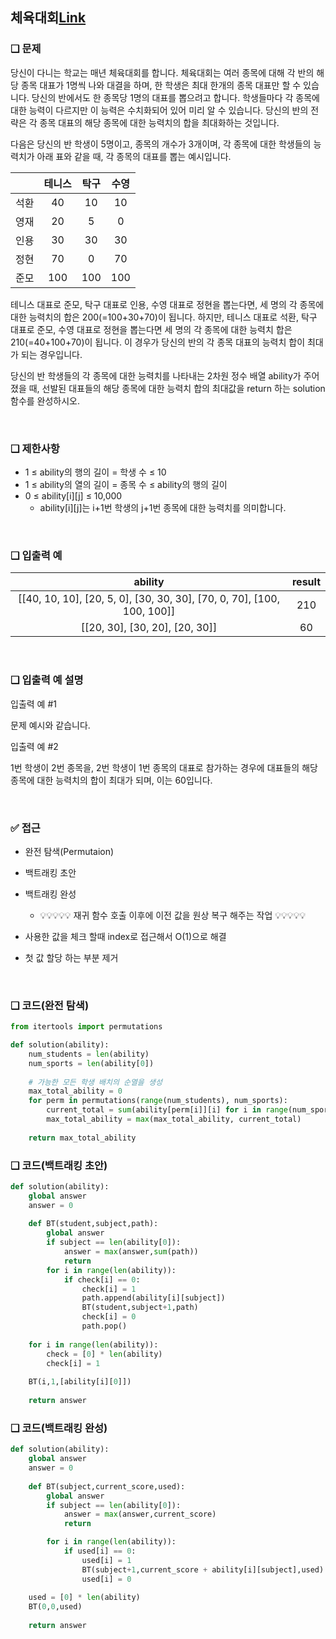 ## 체육대회[Link](https://school.programmers.co.kr/learn/courses/15008/lessons/121684#qna)

### ❑ 문제
당신이 다니는 학교는 매년 체육대회를 합니다. 체육대회는 여러 종목에 대해 각 반의 해당 종목 대표가 1명씩 나와 대결을 하며, 한 학생은 최대 한개의 종목 대표만 할 수 있습니다. 당신의 반에서도 한 종목당 1명의 대표를 뽑으려고 합니다. 학생들마다 각 종목에 대한 능력이 다르지만 이 능력은 수치화되어 있어 미리 알 수 있습니다. 당신의 반의 전략은 각 종목 대표의 해당 종목에 대한 능력치의 합을 최대화하는 것입니다.

다음은 당신의 반 학생이 5명이고, 종목의 개수가 3개이며, 각 종목에 대한 학생들의 능력치가 아래 표와 같을 때, 각 종목의 대표를 뽑는 예시입니다.


|  | 테니스 | 탁구 | 수영 |
|:-----------------:|:------------:|:------------:|:------------:|
|석환|40|10|10|
|영재|20|5|0|
|인용|30|30|30|
|정현|70|0|70|
|준모|100|100|100|


테니스 대표로 준모, 탁구 대표로 인용, 수영 대표로 정현을 뽑는다면, 세 명의 각 종목에 대한 능력치의 합은 200(=100+30+70)이 됩니다.
하지만, 테니스 대표로 석환, 탁구 대표로 준모, 수영 대표로 정현을 뽑는다면 세 명의 각 종목에 대한 능력치 합은 210(=40+100+70)이 됩니다. 이 경우가 당신의 반의 각 종목 대표의 능력치 합이 최대가 되는 경우입니다.

당신의 반 학생들의 각 종목에 대한 능력치를 나타내는 2차원 정수 배열 ability가 주어졌을 때, 선발된 대표들의 해당 종목에 대한 능력치 합의 최대값을 return 하는 solution 함수를 완성하시오.

<br>

### ❑ 제한사항
- 1 ≤ ability의 행의 길이 = 학생 수 ≤ 10
- 1 ≤ ability의 열의 길이 = 종목 수 ≤ ability의 행의 길이
- 0 ≤ ability[i][j] ≤ 10,000
    - ability[i][j]는 i+1번 학생의 j+1번 종목에 대한 능력치를 의미합니다.

<br>

### ❑ 입출력 예
| ability | result |
|:-----------------:|:------------:|
|[[40, 10, 10], [20, 5, 0], [30, 30, 30], [70, 0, 70], [100, 100, 100]]|210|
|[[20, 30], [30, 20], [20, 30]]|60|

<br>

### ❑ 입출력 예 설명
입출력 예 #1

문제 예시와 같습니다.

입출력 예 #2

1번 학생이 2번 종목을, 2번 학생이 1번 종목의 대표로 참가하는 경우에 대표들의 해당 종목에 대한 능력치의 합이 최대가 되며, 이는 60입니다.

<br>

### ✅ 접근
- 완전 탐색(Permutaion)
- 백트래킹 초안
- 백트래킹 완성
    - 💡💡💡💡💡 재귀 함수 호출 이후에 이전 값을 원상 복구 해주는 작업 💡💡💡💡💡

- 사용한 값을 체크 할때 index로 접근해서 O(1)으로 해결
- 첫 값 할당 하는 부분 제거

<br>

### ❑ 코드(완전 탐색)
```Python
from itertools import permutations

def solution(ability):
    num_students = len(ability)
    num_sports = len(ability[0])
    
    # 가능한 모든 학생 배치의 순열을 생성
    max_total_ability = 0
    for perm in permutations(range(num_students), num_sports):
        current_total = sum(ability[perm[i]][i] for i in range(num_sports))
        max_total_ability = max(max_total_ability, current_total)
    
    return max_total_ability

```

### ❑ 코드(백트래킹 초안)
```Python
def solution(ability):
    global answer
    answer = 0
    
    def BT(student,subject,path):
        global answer
        if subject == len(ability[0]):
            answer = max(answer,sum(path))
            return
        for i in range(len(ability)):
            if check[i] == 0:
                check[i] = 1
                path.append(ability[i][subject])
                BT(student,subject+1,path)
                check[i] = 0
                path.pop()
        
    for i in range(len(ability)):
        check = [0] * len(ability)
        check[i] = 1
    
    BT(i,1,[ability[i][0]])
        
    return answer

```

### ❑ 코드(백트래킹 완성)
```Python
def solution(ability):
    global answer
    answer = 0
    
    def BT(subject,current_score,used):
        global answer
        if subject == len(ability[0]):
            answer = max(answer,current_score)
            return

        for i in range(len(ability)):
            if used[i] == 0:
                used[i] = 1
                BT(subject+1,current_score + ability[i][subject],used)
                used[i] = 0
    
    used = [0] * len(ability)
    BT(0,0,used)
    
    return answer

```
